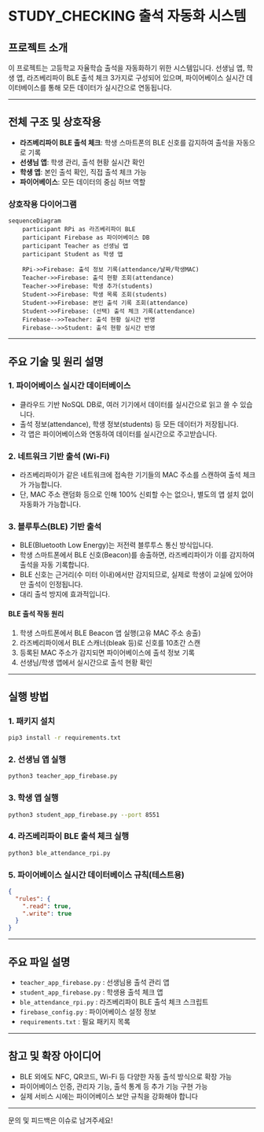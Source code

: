 # STUDY_CHECKING 출석 자동화 시스템

## 프로젝트 소개

이 프로젝트는 고등학교 자율학습 출석을 자동화하기 위한 시스템입니다. 선생님 앱, 학생 앱, 라즈베리파이 BLE 출석 체크 3가지로 구성되어 있으며, 파이어베이스 실시간 데이터베이스를 통해 모든 데이터가 실시간으로 연동됩니다.

---

## 전체 구조 및 상호작용

- **라즈베리파이 BLE 출석 체크**: 학생 스마트폰의 BLE 신호를 감지하여 출석을 자동으로 기록
- **선생님 앱**: 학생 관리, 출석 현황 실시간 확인
- **학생 앱**: 본인 출석 확인, 직접 출석 체크 가능
- **파이어베이스**: 모든 데이터의 중심 허브 역할

### 상호작용 다이어그램

```mermaid
sequenceDiagram
    participant RPi as 라즈베리파이 BLE
    participant Firebase as 파이어베이스 DB
    participant Teacher as 선생님 앱
    participant Student as 학생 앱

    RPi->>Firebase: 출석 정보 기록(attendance/날짜/학생MAC)
    Teacher->>Firebase: 출석 현황 조회(attendance)
    Teacher->>Firebase: 학생 추가(students)
    Student->>Firebase: 학생 목록 조회(students)
    Student->>Firebase: 본인 출석 기록 조회(attendance)
    Student->>Firebase: (선택) 출석 체크 기록(attendance)
    Firebase-->>Teacher: 출석 현황 실시간 반영
    Firebase-->>Student: 출석 현황 실시간 반영
```

---

## 주요 기술 및 원리 설명

### 1. 파이어베이스 실시간 데이터베이스
- 클라우드 기반 NoSQL DB로, 여러 기기에서 데이터를 실시간으로 읽고 쓸 수 있습니다.
- 출석 정보(attendance), 학생 정보(students) 등 모든 데이터가 저장됩니다.
- 각 앱은 파이어베이스와 연동하여 데이터를 실시간으로 주고받습니다.

### 2. 네트워크 기반 출석 (Wi-Fi)
- 라즈베리파이가 같은 네트워크에 접속한 기기들의 MAC 주소를 스캔하여 출석 체크가 가능합니다.
- 단, MAC 주소 랜덤화 등으로 인해 100% 신뢰할 수는 없으나, 별도의 앱 설치 없이 자동화가 가능합니다.

### 3. 블루투스(BLE) 기반 출석
- BLE(Bluetooth Low Energy)는 저전력 블루투스 통신 방식입니다.
- 학생 스마트폰에서 BLE 신호(Beacon)를 송출하면, 라즈베리파이가 이를 감지하여 출석을 자동 기록합니다.
- BLE 신호는 근거리(수 미터 이내)에서만 감지되므로, 실제로 학생이 교실에 있어야만 출석이 인정됩니다.
- 대리 출석 방지에 효과적입니다.

#### BLE 출석 작동 원리
1. 학생 스마트폰에서 BLE Beacon 앱 실행(고유 MAC 주소 송출)
2. 라즈베리파이에서 BLE 스캐너(bleak 등)로 신호를 10초간 스캔
3. 등록된 MAC 주소가 감지되면 파이어베이스에 출석 정보 기록
4. 선생님/학생 앱에서 실시간으로 출석 현황 확인

---

## 실행 방법

### 1. 패키지 설치
```bash
pip3 install -r requirements.txt
```

### 2. 선생님 앱 실행
```bash
python3 teacher_app_firebase.py
```

### 3. 학생 앱 실행
```bash
python3 student_app_firebase.py --port 8551
```

### 4. 라즈베리파이 BLE 출석 체크 실행
```bash
python3 ble_attendance_rpi.py
```

### 5. 파이어베이스 실시간 데이터베이스 규칙(테스트용)
```json
{
  "rules": {
    ".read": true,
    ".write": true
  }
}
```

---

## 주요 파일 설명
- `teacher_app_firebase.py` : 선생님용 출석 관리 앱
- `student_app_firebase.py` : 학생용 출석 체크 앱
- `ble_attendance_rpi.py` : 라즈베리파이 BLE 출석 체크 스크립트
- `firebase_config.py` : 파이어베이스 설정 정보
- `requirements.txt` : 필요 패키지 목록

---

## 참고 및 확장 아이디어
- BLE 외에도 NFC, QR코드, Wi-Fi 등 다양한 자동 출석 방식으로 확장 가능
- 파이어베이스 인증, 관리자 기능, 출석 통계 등 추가 기능 구현 가능
- 실제 서비스 시에는 파이어베이스 보안 규칙을 강화해야 합니다

---

문의 및 피드백은 이슈로 남겨주세요! 